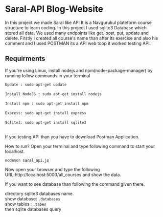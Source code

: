 # Saral-API Blog-Website
In this project we made Saral like API It is a Navgurukul plateform course structure to learn coding.
In this project I used sqlite3 Database which stored all data.
We used many endpoints like get. post, put, update and delete. Firstly I created all course's name than
after its exercise and also his comment and I used POSTMAN its a API web toop it worked testing API.


## Requirments
If you're using Linux, install nodejs and npm(node-package-manager) by running follow commands in your terminal

`Update : sudo apt-get update` <br><br>
`Install NodeJS : sudo apt-get install nodejs` <br><br>
`Install npm : sudo apt-get install npm` <br><br>
`Express: sudo apt-get install express` <br><br>
`Sqlite3: sudo apt-get install sqlite3`<br><br>


If you testing API than you have to download Postman Application.<br>

How to run?
Open your terminal and type following command to start your localhost.

`nodemon saral_api.js` <br>

Now open your browser and type the following URL:http://localhost:5000/all_courses and show the data.<br>

If you want to see database than following the command given there.<br>

directory sqlite3 databases name.<br>
show database: `.databases` <br> 
show tables : `.tabes` <br>
then sqlite databases query
